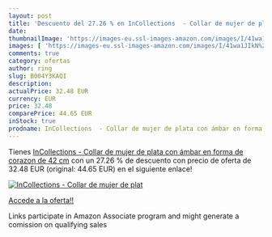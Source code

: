 ```yaml
---
layout: post
title: 'Descuento del 27.26 % en InCollections  - Collar de mujer de plat'
date: 
thumbnailImage: 'https://images-eu.ssl-images-amazon.com/images/I/41wa1JIkN%2BL._SL200_.jpg'
images: [ 'https://images-eu.ssl-images-amazon.com/images/I/41wa1JIkN%2BL._SL200_.jpg' ]
comments: true
category: ofertas
author: ring
slug: B004Y3KAQI
description:
actualPrice: 32.48 EUR
currency: EUR
price: 32.48
comparePrice: 44.65 EUR
inStock: true
prodname: InCollections  - Collar de mujer de plata con ámbar en forma de corazon de 42 cm
---
```


Tienes [InCollections  - Collar de mujer de plata con ámbar en forma de corazon de 42 cm](https://www.amazon.es/dp/B004Y3KAQI/?tag=tolees-21) con un 27.26 % de descuento con precio de oferta de 32.48 EUR (original: 44.65 EUR) en el siguiente enlace!

[![InCollections  - Collar de mujer de plat](https://images-eu.ssl-images-amazon.com/images/I/41wa1JIkN%2BL._SL200_.jpg)](https://www.amazon.es/dp/B004Y3KAQI/?tag=tolees-21)

[Accede a la oferta!!](https://www.amazon.es/dp/B004Y3KAQI/?tag=tolees-21)

Links participate in Amazon Associate program and might generate a comission on qualifying sales


